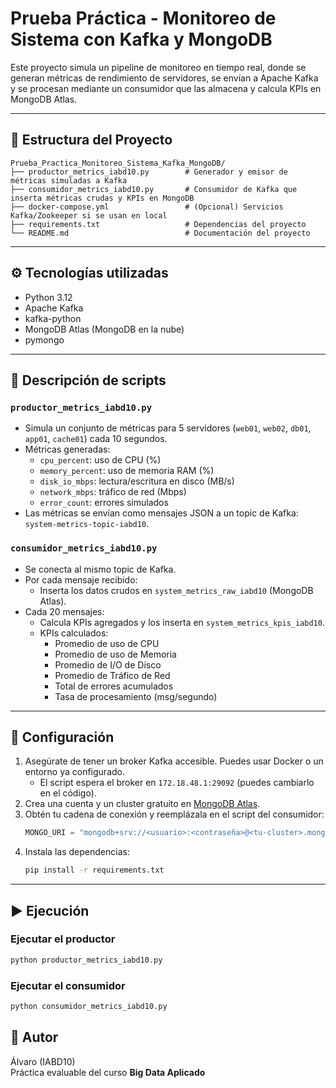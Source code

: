 # Prueba Práctica - Monitoreo de Sistema con Kafka y MongoDB

Este proyecto simula un pipeline de monitoreo en tiempo real, donde se generan métricas de rendimiento de servidores, se envían a Apache Kafka y se procesan mediante un consumidor que las almacena y calcula KPIs en MongoDB Atlas.

---

## 🧱 Estructura del Proyecto

```
Prueba_Practica_Monitoreo_Sistema_Kafka_MongoDB/
├── productor_metrics_iabd10.py        # Generador y emisor de métricas simuladas a Kafka
├── consumidor_metrics_iabd10.py       # Consumidor de Kafka que inserta métricas crudas y KPIs en MongoDB
├── docker-compose.yml                 # (Opcional) Servicios Kafka/Zookeeper si se usan en local
├── requirements.txt                   # Dependencias del proyecto
└── README.md                          # Documentación del proyecto
```

---

## ⚙️ Tecnologías utilizadas

- Python 3.12
- Apache Kafka
- kafka-python
- MongoDB Atlas (MongoDB en la nube)
- pymongo

---

## 📝 Descripción de scripts

### `productor_metrics_iabd10.py`

- Simula un conjunto de métricas para 5 servidores (`web01`, `web02`, `db01`, `app01`, `cache01`) cada 10 segundos.
- Métricas generadas:
  - `cpu_percent`: uso de CPU (%)
  - `memory_percent`: uso de memoria RAM (%)
  - `disk_io_mbps`: lectura/escritura en disco (MB/s)
  - `network_mbps`: tráfico de red (Mbps)
  - `error_count`: errores simulados
- Las métricas se envían como mensajes JSON a un topic de Kafka: `system-metrics-topic-iabd10`.

### `consumidor_metrics_iabd10.py`

- Se conecta al mismo topic de Kafka.
- Por cada mensaje recibido:
  - Inserta los datos crudos en `system_metrics_raw_iabd10` (MongoDB Atlas).
- Cada 20 mensajes:
  - Calcula KPIs agregados y los inserta en `system_metrics_kpis_iabd10`.
  - KPIs calculados:
    - Promedio de uso de CPU
    - Promedio de uso de Memoria
    - Promedio de I/O de Disco
    - Promedio de Tráfico de Red
    - Total de errores acumulados
    - Tasa de procesamiento (msg/segundo)

---

## 🔌 Configuración

1. Asegúrate de tener un broker Kafka accesible. Puedes usar Docker o un entorno ya configurado.
   - El script espera el broker en `172.18.48.1:29092` (puedes cambiarlo en el código).
2. Crea una cuenta y un cluster gratuito en [MongoDB Atlas](https://www.mongodb.com/cloud/atlas).
3. Obtén tu cadena de conexión y reemplázala en el script del consumidor:
   ```python
   MONGO_URI = "mongodb+srv://<usuario>:<contraseña>@<tu-cluster>.mongodb.net/"
   ```
4. Instala las dependencias:
   ```bash
   pip install -r requirements.txt
   ```

---

## ▶️ Ejecución

### Ejecutar el productor
```bash
python productor_metrics_iabd10.py
```

### Ejecutar el consumidor
```bash
python consumidor_metrics_iabd10.py
```

## 📌 Autor

Álvaro (IABD10)  
Práctica evaluable del curso **Big Data Aplicado**
